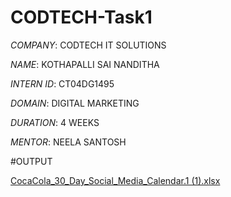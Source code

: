 # CODTECH-Task1

*COMPANY*: CODTECH IT SOLUTIONS

*NAME*: KOTHAPALLI SAI NANDITHA

*INTERN ID*: CT04DG1495

*DOMAIN*: DIGITAL MARKETING

*DURATION*: 4 WEEKS

*MENTOR*: NEELA SANTOSH



#OUTPUT

[CocaCola_30_Day_Social_Media_Calendar.1 (1).xlsx](https://github.com/user-attachments/files/20861553/CocaCola_30_Day_Social_Media_Calendar.1.1.xlsx)
